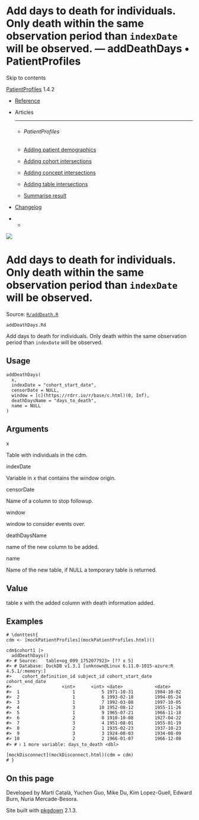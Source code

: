 # Add days to death for individuals. Only death within the same observation period than `indexDate` will be observed. — addDeathDays • PatientProfiles

Skip to contents

[PatientProfiles](../index.html) 1.4.2

  * [Reference](../reference/index.html)
  * Articles
    * * * *

    * ###### PatientProfiles

    * [Adding patient demographics](../articles/demographics.html)
    * [Adding cohort intersections](../articles/cohort-intersect.html)
    * [Adding concept intersections](../articles/concept-intersect.html)
    * [Adding table intersections](../articles/table-intersect.html)
    * [Summarise result](../articles/summarise.html)
  * [Changelog](../news/index.html)


  *   * [](https://github.com/darwin-eu/PatientProfiles/)



![](../logo.png)

# Add days to death for individuals. Only death within the same observation period than `indexDate` will be observed.

Source: [`R/addDeath.R`](https://github.com/darwin-eu/PatientProfiles/blob/v1.4.2/R/addDeath.R)

`addDeathDays.Rd`

Add days to death for individuals. Only death within the same observation period than `indexDate` will be observed.

## Usage
    
    
    addDeathDays(
      x,
      indexDate = "cohort_start_date",
      censorDate = NULL,
      window = [c](https://rdrr.io/r/base/c.html)(0, Inf),
      deathDaysName = "days_to_death",
      name = NULL
    )

## Arguments

x
    

Table with individuals in the cdm.

indexDate
    

Variable in x that contains the window origin.

censorDate
    

Name of a column to stop followup.

window
    

window to consider events over.

deathDaysName
    

name of the new column to be added.

name
    

Name of the new table, if NULL a temporary table is returned.

## Value

table x with the added column with death information added.

## Examples
    
    
    # \donttest{
    cdm <- [mockPatientProfiles](mockPatientProfiles.html)()
    
    cdm$cohort1 |>
      addDeathDays()
    #> # Source:   table<og_099_1752077923> [?? x 5]
    #> # Database: DuckDB v1.3.1 [unknown@Linux 6.11.0-1015-azure:R 4.5.1/:memory:]
    #>    cohort_definition_id subject_id cohort_start_date cohort_end_date
    #>                   <int>      <int> <date>            <date>         
    #>  1                    1          5 1971-10-31        1984-10-02     
    #>  2                    1          6 1993-02-18        1994-05-24     
    #>  3                    1          7 1992-03-08        1997-10-05     
    #>  4                    3         10 1952-08-12        1955-11-26     
    #>  5                    1          9 1965-07-21        1966-11-18     
    #>  6                    2          8 1910-10-08        1927-04-22     
    #>  7                    3          4 1951-08-01        1955-01-19     
    #>  8                    2          1 1935-02-23        1937-10-23     
    #>  9                    3          3 1924-08-03        1934-08-09     
    #> 10                    2          2 1966-01-07        1966-12-08     
    #> # ℹ 1 more variable: days_to_death <dbl>
    
    [mockDisconnect](mockDisconnect.html)(cdm = cdm)
    # }
    
    

## On this page

Developed by Martí Català, Yuchen Guo, Mike Du, Kim Lopez-Guell, Edward Burn, Nuria Mercade-Besora.

Site built with [pkgdown](https://pkgdown.r-lib.org/) 2.1.3.
